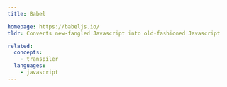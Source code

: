 ```yaml
---
title: Babel

homepage: https://babeljs.io/
tldr: Converts new-fangled Javascript into old-fashioned Javascript

related:
  concepts:
    - transpiler
  languages:
    - javascript
---
```



